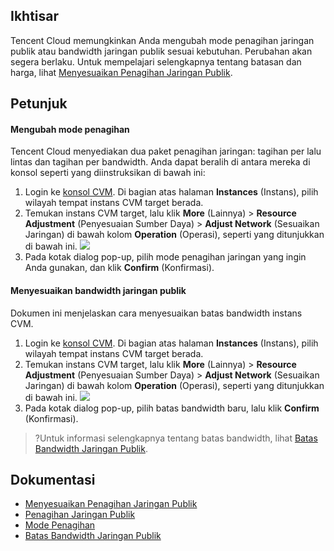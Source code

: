 ## Ikhtisar
Tencent Cloud memungkinkan Anda mengubah mode penagihan jaringan publik atau bandwidth jaringan publik sesuai kebutuhan. Perubahan akan segera berlaku. Untuk mempelajari selengkapnya tentang batasan dan harga, lihat [Menyesuaikan Penagihan Jaringan Publik](https://intl.cloud.tencent.com/document/product/213/10580).

## Petunjuk
#### Mengubah mode penagihan
Tencent Cloud menyediakan dua paket penagihan jaringan: tagihan per lalu lintas dan tagihan per bandwidth. Anda dapat beralih di antara mereka di konsol seperti yang diinstruksikan di bawah ini:
1. Login ke [konsol CVM](https://console.cloud.tencent.com/cvm/index). Di bagian atas halaman **Instances** (Instans), pilih wilayah tempat instans CVM target berada.
2. Temukan instans CVM target, lalu klik **More** (Lainnya) > **Resource Adjustment** (Penyesuaian Sumber Daya) > **Adjust Network** (Sesuaikan Jaringan) di bawah kolom **Operation** (Operasi), seperti yang ditunjukkan di bawah ini.
![](https://main.qcloudimg.com/raw/b7b347e13cbcfe55224d7132c77be5a2.png)
3. Pada kotak dialog pop-up, pilih mode penagihan jaringan yang ingin Anda gunakan, dan klik **Confirm** (Konfirmasi).

#### Menyesuaikan bandwidth jaringan publik
Dokumen ini menjelaskan cara menyesuaikan batas bandwidth instans CVM.
1. Login ke [konsol CVM](https://console.cloud.tencent.com/cvm/index). Di bagian atas halaman **Instances** (Instans), pilih wilayah tempat instans CVM target berada.
2. Temukan instans CVM target, lalu klik **More** (Lainnya) > **Resource Adjustment** (Penyesuaian Sumber Daya) > **Adjust Network** (Sesuaikan Jaringan) di bawah kolom **Operation** (Operasi), seperti yang ditunjukkan di bawah ini.
![](https://main.qcloudimg.com/raw/b7b347e13cbcfe55224d7132c77be5a2.png)
3. Pada kotak dialog pop-up, pilih batas bandwidth baru, lalu klik **Confirm** (Konfirmasi).
>?Untuk informasi selengkapnya tentang batas bandwidth, lihat [Batas Bandwidth Jaringan Publik](https://intl.cloud.tencent.com/document/product/213/12523).


## Dokumentasi

- [Menyesuaikan Penagihan Jaringan Publik](https://intl.cloud.tencent.com/document/product/213/10580)
- [Penagihan Jaringan Publik](https://intl.cloud.tencent.com/document/product/213/10578) 
- [Mode Penagihan](https://intl.cloud.tencent.com/document/product/684/15255)
- [Batas Bandwidth Jaringan Publik](https://intl.cloud.tencent.com/document/product/213/12523)

